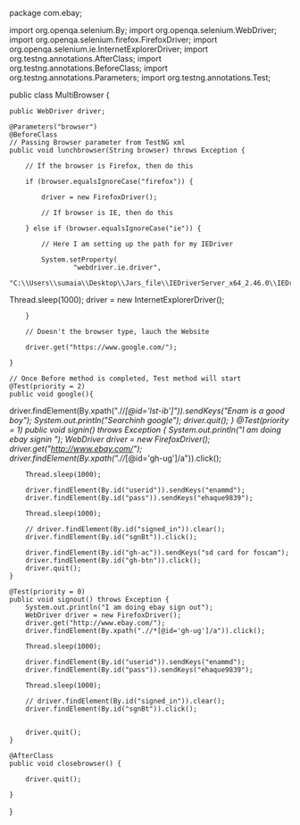 package com.ebay;

import org.openqa.selenium.By;
import org.openqa.selenium.WebDriver;
import org.openqa.selenium.firefox.FirefoxDriver;
import org.openqa.selenium.ie.InternetExplorerDriver;
import org.testng.annotations.AfterClass;
import org.testng.annotations.BeforeClass;
import org.testng.annotations.Parameters;
import org.testng.annotations.Test;

public class MultiBrowser {

	public WebDriver driver;

	@Parameters("browser")
	@BeforeClass
	// Passing Browser parameter from TestNG xml
	public void lunchbrowser(String browser) throws Exception {

		// If the browser is Firefox, then do this

		if (browser.equalsIgnoreCase("firefox")) {

			driver = new FirefoxDriver();

			// If browser is IE, then do this

		} else if (browser.equalsIgnoreCase("ie")) {

			// Here I am setting up the path for my IEDriver

			System.setProperty(
					"webdriver.ie.driver",
					"C:\\Users\\sumaia\\Desktop\\Jars_file\\IEDriverServer_x64_2.46.0\\IEDriverServer.exe");
Thread.sleep(1000);
			driver = new InternetExplorerDriver();

		}

		// Doesn't the browser type, lauch the Website

		driver.get("https://www.google.com/");

	}

	// Once Before method is completed, Test method will start
	@Test(priority = 2)
	public void google(){
driver.findElement(By.xpath(".//*[@id='lst-ib']")).sendKeys("Enam is a good boy");
System.out.println("Searchinh google");
driver.quit();
	}
	@Test(priority = 1)
	public void signin() throws Exception {
		System.out.println("I am doing ebay signin ");
		WebDriver driver = new FirefoxDriver();
		driver.get("http://www.ebay.com/");
		driver.findElement(By.xpath(".//*[@id='gh-ug']/a")).click();

		Thread.sleep(1000);

		driver.findElement(By.id("userid")).sendKeys("enammd");
		driver.findElement(By.id("pass")).sendKeys("ehaque9839");

		Thread.sleep(1000);

		// driver.findElement(By.id("signed_in")).clear();
		driver.findElement(By.id("sgnBt")).click();

		driver.findElement(By.id("gh-ac")).sendKeys("sd card for foscam");
		driver.findElement(By.id("gh-btn")).click();
		driver.quit();
	}

	@Test(priority = 0)
	public void signout() throws Exception {
		System.out.println("I am doing ebay sign out");
		WebDriver driver = new FirefoxDriver();
		driver.get("http://www.ebay.com/");
		driver.findElement(By.xpath(".//*[@id='gh-ug']/a")).click();

		Thread.sleep(1000);

		driver.findElement(By.id("userid")).sendKeys("enammd");
		driver.findElement(By.id("pass")).sendKeys("ehaque9839");

		Thread.sleep(1000);

		// driver.findElement(By.id("signed_in")).clear();
		driver.findElement(By.id("sgnBt")).click();

		
		driver.quit();
	}

	@AfterClass
	public void closebrowser() {

		driver.quit();

	}

}